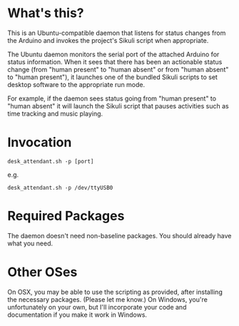 What's this?
==
This is an Ubuntu-compatible daemon that listens for status changes from the Arduino and invokes the project's Sikuli script when appropriate.

The Ubuntu daemon monitors the serial port of the attached Arduino for status information.  When it sees that there has been an actionable status change (from "human present" to "human absent" or from "human absent" to "human present"), it launches one of the bundled Sikuli scripts to set desktop software to the appropriate run mode.

For example, if the daemon sees status going from "human present" to "human absent" it will launch the Sikuli script that pauses activities such as time tracking and music playing.

Invocation
==
`desk_attendant.sh -p [port]`

e.g.

`desk_attendant.sh -p /dev/ttyUSB0`

Required Packages
==
The daemon doesn't need non-baseline packages. You should already have what you need.

Other OSes
==
On OSX, you may be able to use the scripting as provided, after installing the necessary packages. (Please let me know.) On Windows, you're unfortunately on your own, but I'll incorporate your code and documentation if you make it work in Windows.

